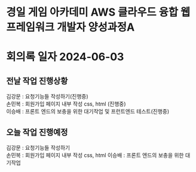 # 경일 게임 아카데미 AWS 클라우드 융합 웹 프레임워크 개발자 양성과정A

# 회의록 일자 2024-06-03

## 전날 작업 진행상황

김강문 : 요청기능들 작성하기(진행중)  
손민복 : 회원가입 페이지 내부 작성 css, html (진행중)  
이승배 : 프론트 엔드의 보충을 위한 대기작업 및 프런트엔드 테스트(진행중)

## 오늘 작업 진행예정

김강문 : 요청기능들 작성하기  
손민복 : 회원가입 페이지 내부 작성 css, html
이승배 : 프론트 엔드의 보충을 위한 대기작업
